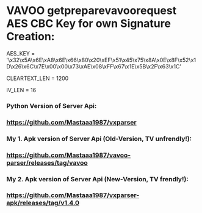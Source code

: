 # VAVOO getpreparevavoorequest AES CBC Key for own Signature Creation:

AES_KEY = '\x32\x5A\x6E\xA8\x6E\x66\x80\x20\xEF\x51\x45\x75\x8A\x0E\x8F\x52\x1D\x26\x6C\x7E\x00\x00\x73\xAE\x08\xFF\x67\x1E\x5B\x2F\x63\x1C'

CLEARTEXT_LEN = 1200

IV_LEN = 16

### Python Version of Server Api:

### https://github.com/Mastaaa1987/vxparser


### My 1. Apk version of Server Api (Old-Version, TV unfrendly!): 

### https://github.com/Mastaaa1987/vavoo-parser/releases/tag/vavoo


### My 2. Apk version of Server Api (New-Version, TV frendly!): 

### https://github.com/Mastaaa1987/vxparser-apk/releases/tag/v1.4.0
